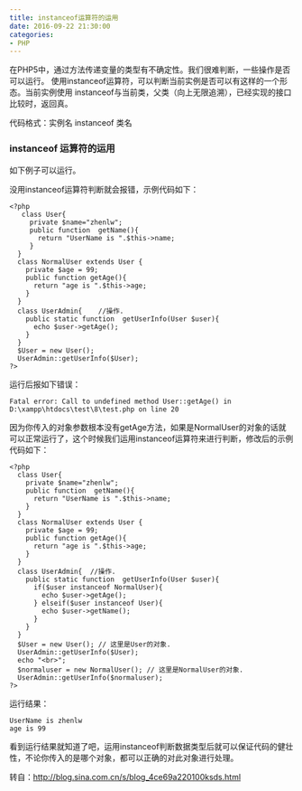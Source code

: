 ```yaml
---
title: instanceof运算符的运用
date: 2016-09-22 21:30:00
categories:
- PHP
---
```



在PHP5中，通过方法传递变量的类型有不确定性。我们很难判断，一些操作是否可以运行。
使用instanceof运算符，可以判断当前实例是否可以有这样的一个形态。当前实例使用 instanceof与当前类，父类（向上无限追溯），已经实现的接口比较时，返回真。

代码格式：实例名 instanceof 类名

<!-- more -->

### instanceof 运算符的运用
如下例子可以运行。

没用instanceof运算符判断就会报错，示例代码如下：

```
<?php
   class User{
     private $name="zhenlw";
     public function  getName(){
       return "UserName is ".$this->name;
     }
  }
  class NormalUser extends User {
    private $age = 99;
    public function getAge(){
      return "age is ".$this->age;
    }
  }
  class UserAdmin{    //操作.
    public static function  getUserInfo(User $user){
      echo $user->getAge();
    }
  }
  $User = new User();
  UserAdmin::getUserInfo($User);
?>
```
运行后报如下错误：
```
Fatal error: Call to undefined method User::getAge() in D:\xampp\htdocs\test\8\test.php on line 20
```
因为你传入的对象参数根本没有getAge方法，如果是NormalUser的对象的话就可以正常运行了，这个时候我们运用instanceof运算符来进行判断，修改后的示例代码如下：

```
<?php
  class User{
    private $name="zhenlw";
    public function  getName(){
      return "UserName is ".$this->name;
    }
  }
  class NormalUser extends User {
    private $age = 99;
    public function getAge(){
      return "age is ".$this->age;
    }
  }
  class UserAdmin{  //操作.
    public static function  getUserInfo(User $user){
      if($user instanceof NormalUser){
        echo $user->getAge();
      } elseif($user instanceof User){
        echo $user->getName();
      }
    }
  }
  $User = new User(); // 这里是User的对象.
  UserAdmin::getUserInfo($User);
  echo "<br>";
  $normaluser = new NormalUser(); // 这里是NormalUser的对象.
  UserAdmin::getUserInfo($normaluser);
?>
```
运行结果：
```
UserName is zhenlw
age is 99
```
看到运行结果就知道了吧，运用instanceof判断数据类型后就可以保证代码的健壮性，不论你传入的是哪个对象，都可以正确的对此对象进行处理。


转自：http://blog.sina.com.cn/s/blog_4ce69a220100ksds.html
